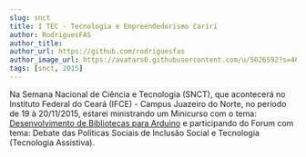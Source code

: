 ```yaml
---
slug: snct
title: I TEC - Tecnologia e Empreendedorismo Cariri
author: RodriguesFAS
author_title: 
author_url: https://github.com/rodriguesfas
author_image_url: https://avatars0.githubusercontent.com/u/5026592?s=460&u=6359726ff185605ce329a262acc9a5390c71e357&v=4
tags: [snct, 2015]
---
```



Na Semana Nacional de Ciência e Tecnologia (SNCT), que acontecerá no Instituto Federal do Ceará (IFCE) - Campus Juazeiro do Norte, no período de 19 à 20/11/2015, estarei ministrando um Minicurso com o tema: [Desenvolvimento de Bibliotecas para Arduino](https://docs.google.com/presentation/d/e/2PACX-1vRyjsKbG-kgbVoblhgJa0IhSfDUxB5QMHfiIzCKyVhH0UIN8DBvx3At4oH_Of9v84h1VRSWE6aBhN4b/pub?start=false&loop=false&delayms=3000&slide=id.p) e participando do Forum com tema: Debate das Políticas Sociais de Inclusão Social e Tecnologia (Tecnologia Assistiva).